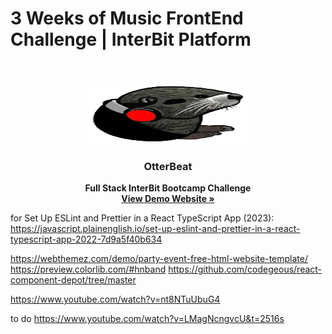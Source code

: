 # 3 Weeks of Music FrontEnd Challenge | InterBit Platform

<br />
<p align="center">
  <a href="#">
    <img src="src/assets/logo.svg" alt="Logo" width="260" height="100">
  </a>

  <strong>
    <h3 align="center" >OtterBeat</h3>
  </strong>
  <p align="center">
    <strong>
      Full Stack InterBit Bootcamp Challenge
    </strong>
    <br />
    <a href="#"><strong>View Demo Website »</strong></a>
    <br />
  </p>
</p>

for Set Up ESLint and Prettier in a React TypeScript App (2023):
https://javascript.plainenglish.io/set-up-eslint-and-prettier-in-a-react-typescript-app-2022-7d9a5f40b634

https://webthemez.com/demo/party-event-free-html-website-template/
https://preview.colorlib.com/#hnband
https://github.com/codegeous/react-component-depot/tree/master

https://www.youtube.com/watch?v=nt8NTuUbuG4

to do
https://www.youtube.com/watch?v=LMagNcngvcU&t=2516s
